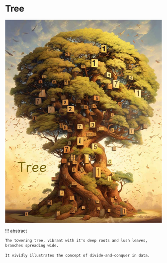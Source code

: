 # Tree

![Tree](../assets/covers/chapter_tree.jpg)

!!! abstract

    The towering tree, vibrant with it's deep roots and lush leaves, branches spreading wide.
    
    It vividly illustrates the concept of divide-and-conquer in data.
